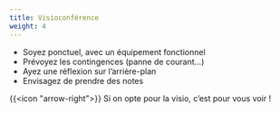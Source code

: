 ```yaml
---
title: Visioconférence
weight: 4
---
```

- Soyez ponctuel, avec un équipement fonctionnel
- Prévoyez les contingences (panne de courant...)
- Ayez une réflexion sur l’arrière-plan
- Envisagez de prendre des notes

{{<icon "arrow-right">}} Si on opte pour la visio, c’est pour vous voir !
